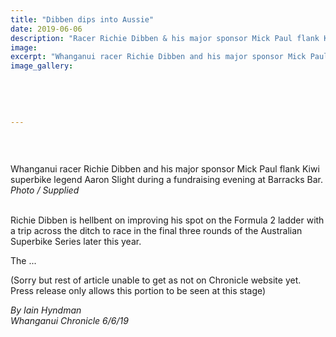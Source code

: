 ```yaml
---
title: "Dibben dips into Aussie"
date: 2019-06-06
description: "Racer Richie Dibben & his major sponsor Mick Paul flank Kiwi superbike legend Aaron Slight during a fundraising..."
image: 
excerpt: "Whanganui racer Richie Dibben and his major sponsor Mick Paul flank Kiwi superbike legend Aaron Slight during a fundraising evening at Barracks Bar."
image_gallery:
    
    
    
    
    
---
```


<p>&nbsp;</p>
<p><img src="https://i.prcdn.co/img?regionKey=EXMIXYUlrYZ9N3MBWE3cjA%3d%3d" alt="" /></p>
<p>Whanganui racer Richie Dibben and his major sponsor Mick Paul flank Kiwi superbike legend Aaron Slight during a fundraising evening at Barracks Bar.<br /><em>Photo / Supplied</em></p>
<p><br />Richie Dibben is hellbent on improving his spot on the Formula 2 ladder with a trip across the ditch to race in the final three rounds of the Australian Superbike Series later this year.</p>
<p data-bind="text: $data">The ...</p>
<p data-bind="text: $data">(Sorry but rest of article unable to get as not on Chronicle website yet. Press release only allows this portion to be seen at this stage)</p>
<p data-bind="text: $data"><em>By Iain Hyndman</em><br /><em>Whanganui Chronicle 6/6/19</em></p>


